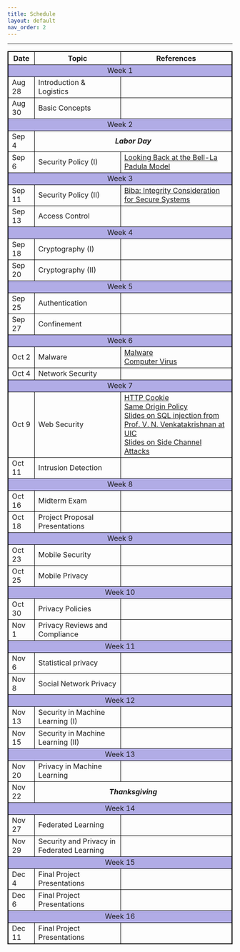 ```yaml
---
title: Schedule
layout: default
nav_order: 2
---
```



---
<style>
table, th, td {
  border: 1px solid black;
  border-collapse: collapse;
}
</style>

<table>
    <tr>
        <th>Date</th>
        <th>Topic</th>
        <th>References</th>
    </tr>
    <tr>
        <td colspan=3 style="background: #B1ACE6; text-align: center"> Week 1</td>
    </tr>
    <tr>
        <td>Aug 28</td>
        <td>Introduction & Logistics</td>
        <td></td>
    </tr>
        <tr>
        <td>Aug 30</td>
        <td>Basic Concepts</td>
        <td></td>
    </tr>
        <tr>
        <td colspan="3" style="background: #B1ACE6; text-align: center"> Week 2</td>
    </tr>
        <tr>
        <td>Sep 4</td>
        <td colspan="2" style="text-align: center"><i><b>Labor Day</b></i></td>   
    </tr>
        <tr>
        <td>Sep 6</td>
        <td>Security Policy (I)</td>
        <td><a href="http://www.acsac.org/2005/papers/Bell.pdf">Looking Back at the Bell-La Padula Model</a></td>
    </tr>
    <tr>
        <td colspan="3" style="background: #B1ACE6; text-align: center"> Week 3</td>
    </tr>
        <tr>
        <td>Sep 11</td>
        <td>Security Policy (II)</td>
        <td><a href="http://seclab.cs.ucdavis.edu/projects/history/papers/biba75.pdf">Biba: Integrity Consideration for Secure Systems</td>
    </tr>
        <tr>
        <td>Sep 13</td>
        <td>Access Control</td>
        <td></td>
    </tr>
        <tr>
        <td colspan="3" style="background: #B1ACE6; text-align: center"> Week 4</td>
    </tr>
        <tr>
        <td>Sep 18</td>
        <td>Cryptography (I)</td>
        <td></td>
    </tr>
        <tr>
        <td>Sep 20</td>
        <td>Cryptography (II)</td>
        <td></td>
    </tr>
        <tr>
        <td colspan="3" style="background: #B1ACE6; text-align: center"> Week 5</td>
    </tr>
        <tr>
        <td>Sep 25</td>
        <td>Authentication</td>
        <td></td>
    </tr>
        <tr>
        <td>Sep 27</td>
        <td>Confinement</td>
        <td></td>
    </tr>
    <tr>
        <td colspan="3" style="background: #B1ACE6; text-align: center"> Week 6</td>
    </tr>
        <tr>
        <td>Oct 2</td>
        <td>Malware</td>
        <td><a href="http://en.wikipedia.org/wiki/Malware">Malware</a><br><a href="http://en.wikipedia.org/wiki/Computer_virus">Computer Virus</a></td>
    </tr>
        <tr>
        <td>Oct 4</td>
        <td>Network Security</td>
        <td></td>
    </tr>
    <tr>
        <td colspan="3" style="background: #B1ACE6; text-align: center"> Week 7</td>
    </tr>
        <tr>
        <td>Oct 9</td>
        <td>Web Security</td>
        <td><a href="http://en.wikipedia.org/wiki/HTTP_cookie">HTTP Cookie</a><br><a href="http://en.wikipedia.org/wiki/Same_origin_policy">Same Origin Policy</a><br><a href="https://www.cs.purdue.edu/homes/ninghui/courses/526_Fall14/handouts/SQL_Injection.ppt">Slides on SQL injection from Prof. V. N. Venkatakrishnan at UIC</a><br><a href="http://research.microsoft.com/pubs/119060/SideChannelConfTalk-n.ppt">Slides on Side Channel Attacks</a></td>
    </tr>
        <tr>
        <td>Oct 11</td>
        <td>Intrusion Detection</td>
        <td></td>
    </tr>
    <tr>
        <td colspan="3" style="background: #B1ACE6; text-align: center"> Week 8</td>
    </tr>
        <tr>
        <td>Oct 16</td>
        <td>Midterm Exam</td>
        <td></td>
    </tr>
        <tr>
        <td>Oct 18</td>
        <td>Project Proposal Presentations</td>
        <td></td>
    </tr>
    <tr>
        <td colspan="3" style="background: #B1ACE6; text-align: center"> Week 9</td>
    </tr>
        <tr>
        <td>Oct 23</td>
        <td>Mobile Security</td>
        <td></td>
    </tr>
        <tr>
        <td>Oct 25</td>
        <td>Mobile Privacy</td>
        <td></td>
    </tr>
    <tr>
        <td colspan="3" style="background: #B1ACE6; text-align: center"> Week 10</td>
    </tr>
        <tr>
        <td>Oct 30</td>
        <td>Privacy Policies</td>
        <td></td>
    </tr>
        <tr>
        <td>Nov 1</td>
        <td>Privacy Reviews and Compliance</td>
        <td></td>
    </tr>
    <tr>
        <td colspan="3" style="background: #B1ACE6; text-align: center"> Week 11</td>
    </tr>
        <tr>
        <td>Nov 6</td>
        <td>Statistical privacy</td>
        <td></td>
    </tr>
        <tr>
        <td>Nov 8</td>
        <td>Social Network Privacy</td>
        <td></td>
    </tr>
    <tr>
        <td colspan="3" style="background: #B1ACE6; text-align: center"> Week 12</td>
    </tr>
        <tr>
        <td>Nov 13</td>
        <td>Security in Machine Learning (I)</td>
        <td></td>
    </tr>
        <tr>
        <td>Nov 15</td>
        <td>Security in Machine Learning (II)</td>
        <td></td>
    </tr>
    <tr>
        <td colspan="3" style="background: #B1ACE6; text-align: center"> Week 13</td>
    </tr>
        <tr>
        <td>Nov 20</td>
        <td>Privacy in Machine Learning</td>
        <td></td>
    </tr>
        <tr>
        <td>Nov 22</td>
        <td colspan="2" style="text-align: center"><i><b>Thanksgiving</b></i></td>
    </tr>
    <tr>
        <td colspan="3" style="background: #B1ACE6; text-align: center"> Week 14</td>
    </tr>
        <tr>
        <td>Nov 27</td>
        <td>Federated Learning</td>
        <td></td>
    </tr>
        <tr>
        <td>Nov 29</td>
        <td>Security and Privacy in Federated Learning</td>
        <td></td>
    </tr>
     <tr>
        <td colspan="3" style="background: #B1ACE6; text-align: center"> Week 15</td>
    </tr>
        <tr>
        <td>Dec 4</td>
        <td>Final Project Presentations</td>
        <td></td>
    </tr>
        <tr>
        <td>Dec 6</td>
        <td>Final Project Presentations</td>
        <td></td>
    </tr>
     <tr>
        <td colspan="3" style="background: #B1ACE6; text-align: center"> Week 16</td>
    </tr>
        <tr>
        <td>Dec 11</td>
        <td>Final Project Presentations</td>
        <td></td>
    </tr>
</table>